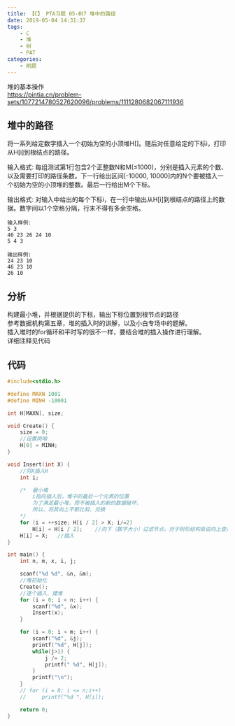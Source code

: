 ```yaml
---
title: 【C】 PTA习题 05-树7 堆中的路径
date: 2019-05-04 14:31:37
tags:   
    - C
    - 堆
    - 树
    - PAT
categories:
    - 刷题
---
```

堆的基本操作  
https://pintia.cn/problem-sets/1077214780527620096/problems/1111280682067111936

<!--more-->
## 堆中的路径
将一系列给定数字插入一个初始为空的小顶堆H[]。随后对任意给定的下标i，打印从H[i]到根结点的路径。

输入格式:
每组测试第1行包含2个正整数N和M(≤1000)，分别是插入元素的个数、以及需要打印的路径条数。下一行给出区间[-10000, 10000]内的N个要被插入一个初始为空的小顶堆的整数。最后一行给出M个下标。

输出格式:
对输入中给出的每个下标i，在一行中输出从H[i]到根结点的路径上的数据。数字间以1个空格分隔，行末不得有多余空格。
```
输入样例:
5 3
46 23 26 24 10
5 4 3
```
```
输出样例:
24 23 10
46 23 10
26 10
```

## 分析
构建最小堆，并根据提供的下标，输出下标位置到根节点的路径  
参考数据机构第五章，堆的插入时的讲解，以及小白专场中的题解。  
插入堆时的for循环和平时写的很不一样，要结合堆的插入操作进行理解。  
详细注释见代码

## 代码
```C
#include<stdio.h>

#define MAXN 1001
#define MINH -10001

int H[MAXN], size;

void Create() {
    size = 0;
    //设置岗哨
    H[0] = MINH;
}

void Insert(int X) {
    //将X插入H
    int i;

    /*  最小堆
        i指向插入后，堆中的最后一个元素的位置
        为了满足最小堆，而不被插入的新的数据破坏，
        所以，将其向上不断比较、交换
    */
    for (i = ++size; H[i / 2] > X; i/=2)
        H[i] = H[i / 2];    //向下（数字大小）过滤节点，对于树形结构来说向上查找
    H[i] = X;   //插入
}

int main() {
    int n, m, x, i, j;

    scanf("%d %d", &n, &m);
    //堆初始化
    Create();
    //逐个插入、建堆
    for (i = 0; i < n; i++) {
        scanf("%d", &x);
        Insert(x);
    }

    for (i = 0; i < m; i++) {
        scanf("%d", &j);
        printf("%d", H[j]);
        while(j>1) {
            j /= 2;
            printf(" %d", H[j]);
        }
        printf("\n");
    }
    // for (i = 0; i <= n;i++)
    //     printf("%d ", H[i]);

    return 0;
}
```